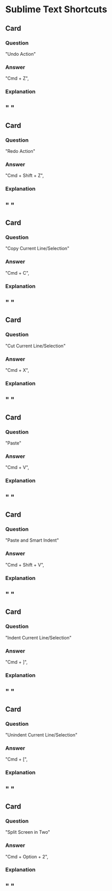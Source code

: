 # Sublime Text Shortcuts

## Card 
### Question
"Undo Action"
### Answer
"Cmd + Z",
### Explanation
" "
---
## Card 
### Question
"Redo Action"
### Answer
"Cmd + Shift + Z",
### Explanation
" "
---
## Card 
### Question
"Copy Current Line/Selection"
### Answer
"Cmd + C",
### Explanation
" "
---
## Card 
### Question
"Cut Current Line/Selection"
### Answer
"Cmd + X",
### Explanation
" "
---
## Card 
### Question
"Paste"
### Answer
"Cmd + V",
### Explanation
" "
---
## Card 
### Question
"Paste and Smart Indent"
### Answer
"Cmd + Shift + V",
### Explanation
" "
---
## Card 
### Question
"Indent Current Line/Selection"
### Answer
"Cmd + ]",
### Explanation
" "
---
## Card 
### Question
"Unindent Current Line/Selection"
### Answer
"Cmd + [",
### Explanation
" "
---
## Card 
### Question
"Split Screen in Two"
### Answer
"Cmd + Option + 2",
### Explanation
" "
---

